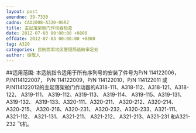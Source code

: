 ```yaml
---
layout: post
amendno: 39-7330
cadno: CAD2008-A320-06R2
title: 主起落架舱门作动器检查
date: 2012-07-03 00:00:00 +0800
effdate: 2012-07-03 00:00:00 +0800
tag: A320
categories: 民航西南地区管理局适航审定处
author: 徐敬人
---
```


##适用范围:
本适航指令适用于所有序列号的安装了件号为P/N 114122006，P/N114122007， P/N 114122009，P/N 114122010，P/N 114122011 或P/N114122012的主起落架舱门作动器的A318-111、A318-112、A318-121、A318-122、 A319-111、 A319-112、A319-113、 A319-114、 A319-115、A319-131、 A319-132、 A319-133、A320-111、A320-211、 A320-212、A320-214、 A320-215、 A320-216、A320-231、 A320-232、A320-233、A321-111、 A321-112、 A321-131、 A321-211、 A321-212、 A321-213、A321-231 和A321-232 飞机。

